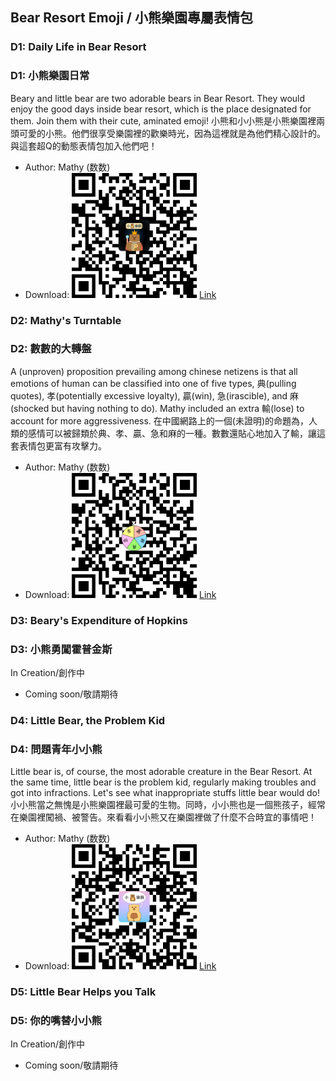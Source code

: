 ## Bear Resort Emoji / 小熊樂園專屬表情包

### D1: Daily Life in Bear Resort
### D1: 小熊樂園日常
Beary and little bear are two adorable bears in Bear Resort. They would enjoy the good days inside bear resort, which is the place designated for them. Join them with their cute, aminated emoji!
小熊和小小熊是小熊樂園裡兩頭可愛的小熊。他們很享受樂園裡的歡樂時光，因為這裡就是為他們精心設計的。與這套超Q的動態表情包加入他們吧！
- Author: Mathy (数数)
- Download: <img src="/emoji/bear_resort.bmp" width="200" height="200"> [Link](https://w.url.cn/s/AR0SewL#wechat_redirect)

### D2: Mathy's Turntable 
### D2: 數數的大轉盤
A (unproven) proposition prevailing among chinese netizens is that all emotions of human can be classified into one of five types, 典(pulling quotes), 孝(potentially excessive loyalty), 贏(win), 急(irascible), and 麻(shocked but having nothing to do). Mathy included an extra 輸(lose) to account for more aggressiveness.
在中國網路上的一個(未證明)的命題為，人類的感情可以被歸類於典、孝、贏、急和麻的一種。數數還貼心地加入了輸，讓這套表情包更富有攻擊力。
- Author: Mathy (数数)
- Download: <img src="/emoji/turntable.bmp" width="200" height="200"> [Link](https://w.url.cn/s/AZh61D6#wechat_redirect)

### D3: Beary's Expenditure of Hopkins 
### D3: 小熊勇闖霍普金斯
In Creation/創作中
- Coming soon/敬請期待

### D4: Little Bear, the Problem Kid 
### D4: 問題青年小小熊
Little bear is, of course, the most adorable creature in the Bear Resort. At the same time, little bear is the problem kid, regularly making troubles and got into infractions. Let's see what inappropriate stuffs little bear would do!
小小熊當之無愧是小熊樂園裡最可愛的生物。同時，小小熊也是一個熊孩子，經常在樂園裡闖禍、被警告。來看看小小熊又在樂園裡做了什麼不合時宜的事情吧！
- Author: Mathy (数数)
- Download: <img src="/emoji/little_bear.bmp" width="200" height="200"> [Link](https://w.url.cn/s/A9HGgcn#wechat_redirect)

### D5: Little Bear Helps you Talk
### D5: 你的嘴替小小熊
In Creation/創作中
- Coming soon/敬請期待
